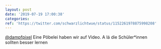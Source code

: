 ```yaml
---
layout: post
date: '2019-07-19 17:00:38'
categories: 
ref: 'https://twitter.com/schwarzlichtwue/status/1152261978875998208'
---
```

[@dampfpixel](https://twitter.com/dampfpixel) Eine Pöbelei haben wir auf Video. A lá die Schüler\*innen sollten besser lernen
